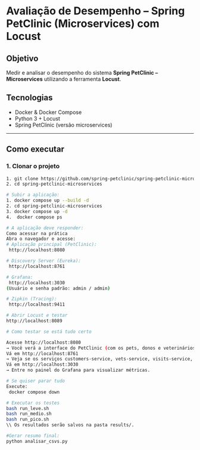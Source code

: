 # Avaliação de Desempenho – Spring PetClinic (Microservices) com Locust

## Objetivo
Medir e analisar o desempenho do sistema **Spring PetClinic – Microservices** utilizando a ferramenta **Locust**.

## Tecnologias
- Docker & Docker Compose
- Python 3 + Locust
- Spring PetClinic (versão microservices)

---

## Como executar

### 1. Clonar o projeto
```bash
1. git clone https://github.com/spring-petclinic/spring-petclinic-microservices.git
2. cd spring-petclinic-microservices

# Subir a aplicação:
1. docker compose up --build -d
2. cd spring-petclinic-microservices
3. docker compose up -d
4.  docker compose ps

# A aplicação deve responder:
Como acessar na prática
Abra o navegador e acesse:
# Aplicação principal (PetClinic):
 http://localhost:8080

# Discovery Server (Eureka):
 http://localhost:8761

# Grafana:
 http://localhost:3030
(Usuário e senha padrão: admin / admin)

# Zipkin (Tracing):
 http://localhost:9411

# Abrir Locust e testar
http://localhost:8089

# Como testar se está tudo certo

Acesse http://localhost:8080
→ Você verá a interface do PetClinic (com os pets, donos e veterinários).
Vá em http://localhost:8761
→ Veja se os serviços customers-service, vets-service, visits-service, api-gateway estão todos UP.
Vá em http://localhost:3030
→ Entre no painel do Grafana para visualizar métricas.

# Se quiser parar tudo
Execute:
 docker compose down

# Executar os testes
bash run_leve.sh
bash run_medio.sh
bash run_pico.sh
\\ Os resultados serão salvos na pasta results/.

#Gerar resumo final:
python analisar_csvs.py




